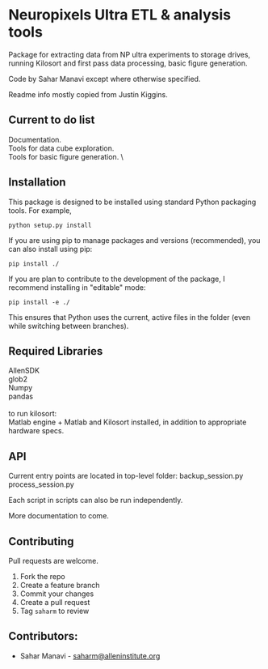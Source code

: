 Neuropixels Ultra ETL & analysis tools
==============================
Package for extracting data from NP ultra experiments to storage drives, running Kilosort and first pass data processing, basic figure generation.

Code by Sahar Manavi except where otherwise specified.

Readme info mostly copied from Justin Kiggins.


## Current to do list
Documentation. \
Tools for data cube exploration. \
Tools for basic figure generation. \

## Installation
This package is designed to be installed using standard Python packaging tools. For example,

    python setup.py install

If you are using pip to manage packages and versions (recommended), you can also install using pip:

    pip install ./

If you are plan to contribute to the development of the package, I recommend installing in "editable" mode:

    pip install -e ./

This ensures that Python uses the current, active files in the folder (even while switching between branches).

## Required Libraries
AllenSDK \
glob2 \
Numpy \
pandas \
\
to run kilosort: \
Matlab engine + Matlab and Kilosort installed, in addition to appropriate hardware specs.

## API

Current entry points are located in top-level folder:
  backup_session.py
  process_session.py

Each script in scripts can also be run independently.

More documentation to come.


## Contributing

Pull requests are welcome.

1. Fork the repo
2. Create a feature branch
3. Commit your changes
4. Create a pull request
5. Tag `saharm` to review

## Contributors:

- Sahar Manavi - saharm@alleninstitute.org
